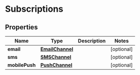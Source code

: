 # Subscriptions

## Properties
Name | Type | Description | Notes
------------ | ------------- | ------------- | -------------
**email** | [**EmailChannel**](EmailChannel.md) |  |  [optional]
**sms** | [**SMSChannel**](SMSChannel.md) |  |  [optional]
**mobilePush** | [**PushChannel**](PushChannel.md) |  |  [optional]

